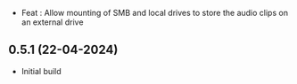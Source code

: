 - Feat : Allow mounting of SMB and local drives to store the audio clips on an external drive

## 0.5.1 (22-04-2024)
- Initial build
